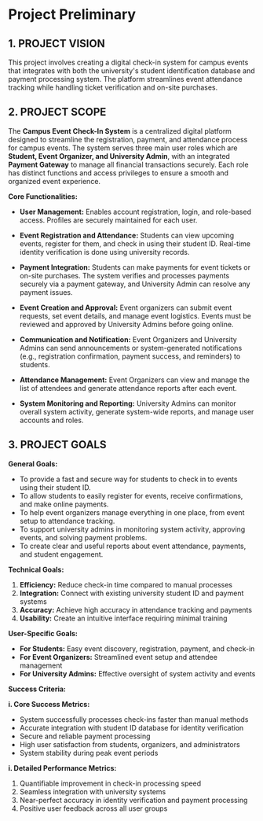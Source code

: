 # Project Preliminary

## 1. PROJECT VISION

This project involves creating a digital check-in system for campus
events that integrates with both the university\'s student
identification database and payment processing system. The platform
streamlines event attendance tracking while handling ticket verification
and on-site purchases.

## 2. PROJECT SCOPE

The **Campus Event Check-In System** is a centralized digital platform
designed to streamline the registration, payment, and attendance process
for campus events. The system serves three main user roles which are
**Student, Event Organizer, and University Admin**, with an integrated
**Payment Gateway** to manage all financial transactions securely. Each
role has distinct functions and access privileges to ensure a smooth and
organized event experience.

**Core Functionalities:**

- **User Management:** Enables account registration, login, and role-based access. Profiles are securely maintained for each user.

- **Event Registration and Attendance:** Students can view upcoming events, register for them, and check in using their student ID. Real-time identity verification is done using university records.

- **Payment Integration:** Students can make payments for event tickets or on-site purchases. The system verifies and processes payments securely via a payment gateway, and University Admin can resolve any payment issues.

- **Event Creation and Approval:** Event organizers can submit event requests, set event details, and manage event logistics. Events must be reviewed and approved by University Admins before going online.

- **Communication and Notification:** Event Organizers and University Admins can send announcements or system-generated notifications (e.g., registration confirmation, payment success, and reminders) to students.

- **Attendance Management:** Event Organizers can view and manage the list of attendees and generate attendance reports after each event.

- **System Monitoring and Reporting:** University Admins can monitor overall system activity, generate system-wide reports, and manage user accounts and roles.

## 3. PROJECT GOALS

**General Goals:**
- To provide a fast and secure way for students to check in to events using their student ID.
- To allow students to easily register for events, receive confirmations, and make online payments.
- To help event organizers manage everything in one place, from event setup to attendance tracking.
- To support university admins in monitoring system activity, approving events, and solving payment problems.
- To create clear and useful reports about event attendance, payments, and student engagement.

**Technical Goals:**
1. **Efficiency:** Reduce check-in time compared to manual processes
2. **Integration:** Connect with existing university student ID and payment systems
3. **Accuracy:** Achieve high accuracy in attendance tracking and payments
4. **Usability:** Create an intuitive interface requiring minimal training

**User-Specific Goals:**
* **For Students:** Easy event discovery, registration, payment, and check-in
* **For Event Organizers:** Streamlined event setup and attendee management
* **For University Admins:** Effective oversight of system activity and events

**Success Criteria:**

**i. Core Success Metrics:**
- System successfully processes check-ins faster than manual methods
- Accurate integration with student ID database for identity verification
- Secure and reliable payment processing
- High user satisfaction from students, organizers, and administrators
- System stability during peak event periods

**i. Detailed Performance Metrics:**
1. Quantifiable improvement in check-in processing speed
2. Seamless integration with university systems
3. Near-perfect accuracy in identity verification and payment processing
4. Positive user feedback across all user groups
